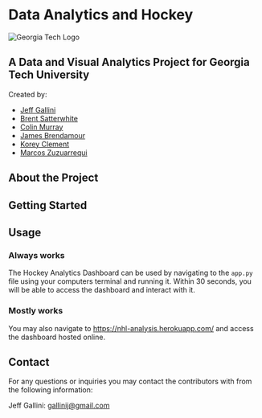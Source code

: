 # Data Analytics and Hockey
![Georgia Tech Logo](https://miro.medium.com/max/403/1*YowZrQ6aLxKgFqOA_Tp__A.png)
## A Data and Visual Analytics Project for Georgia Tech University

Created by:
- [Jeff Gallini](https://www.linkedin.com/in/jeff-gallini/)
- [Brent Satterwhite](https://www.linkedin.com/in/brent-satterwhite-45965699/)
- [Colin Murray](https://www.linkedin.com/in/colin-murray/)
- [James Brendamour](https://www.linkedin.com/in/james-brendamour-4b1782112/)
- [Korey Clement](https://www.linkedin.com/in/korey-clement-96997268/)
- [Marcos Zuzuarrequi](https://www.linkedin.com/in/marcos-zuzu%C3%A1rregui-73a681bb/)

## About the Project

## Getting Started

## Usage

### Always works
The Hockey Analytics Dashboard can be used by navigating to the `app.py` file using your computers terminal and running it. Within 30 seconds, you will be able to access the dashboard and interact with it.

### Mostly works
You may also navigate to <https://nhl-analysis.herokuapp.com/> and access the dashboard hosted online.

## Contact

For any questions or inquiries you may contact the contributors with from the following information:

Jeff Gallini: <gallinij@gmail.com>
